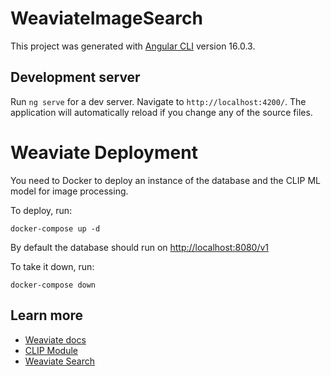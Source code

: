 # WeaviateImageSearch

This project was generated with [Angular CLI](https://github.com/angular/angular-cli) version 16.0.3.

## Development server

Run `ng serve` for a dev server. Navigate to `http://localhost:4200/`. The application will automatically reload if you change any of the source files.

# Weaviate Deployment

You need to Docker to deploy an instance of the database and the CLIP ML model for image processing.

To deploy, run:

```
docker-compose up -d
```

By default the database should run on [http://localhost:8080/v1](http://localhost:8080/v1)

To take it down, run:
```
docker-compose down
```

## Learn more

* [Weaviate docs](https://weaviate.io/developers/weaviate)
* [CLIP Module](https://weaviate.io/developers/weaviate/modules/retriever-vectorizer-modules/multi2vec-clip)
* [Weaviate Search](https://weaviate.io/developers/weaviate/search)
